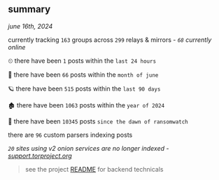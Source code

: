 
## summary
_june 16th, 2024_

currently tracking `163` groups across `299` relays & mirrors - _`68` currently online_

⏲ there have been `1` posts within the `last 24 hours`

🦈 there have been `66` posts within the `month of june`

🪐 there have been `515` posts within the `last 90 days`

🏚 there have been `1063` posts within the `year of 2024`

🦕 there have been `10345` posts `since the dawn of ransomwatch`

there are `96` custom parsers indexing posts

_`20` sites using v2 onion services are no longer indexed - [support.torproject.org](https://support.torproject.org/onionservices/v2-deprecation/)_

> see the project [README](https://github.com/joshhighet/ransomwatch#ransomwatch--) for backend technicals
